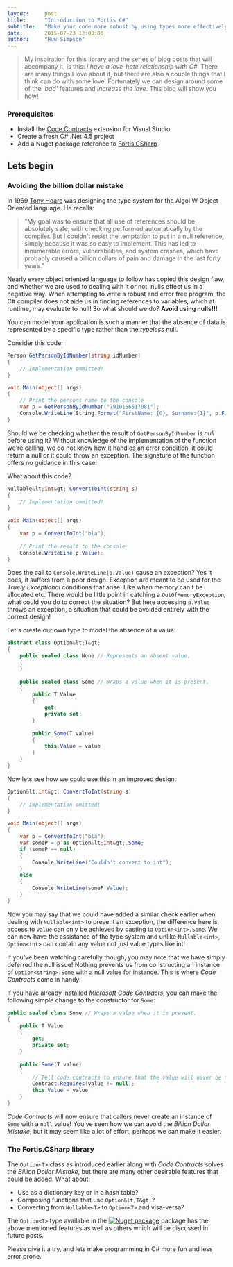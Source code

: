 ```yaml
---
layout:     post
title:      "Introduction to Fortis C#"
subtitle:   "Make your code more robust by using types more effectively"
date:       2015-07-23 12:00:00
author:     "Huw Simpson"
---
```


> My inspiration for this library and the series of blog posts that will accompany it, is this: *I have a love-hate relationship with C#.* There are many things I love about it, but there are also a couple things that I think can do with some love. Fortunately we can design around some of the *'bad'* features and *increase the love*. This blog will show you how!

### Prerequisites
* Install the [Code Contracts](https://visualstudiogallery.msdn.microsoft.com/1ec7db13-3363-46c9-851f-1ce455f66970) extension for Visual Studio.
* Create a fresh C# .Net 4.5 project
* Add a Nuget package reference to [Fortis.CSharp](https://www.nuget.org/packages/Fortis.CSharp)

## Lets begin

### Avoiding the billion dollar mistake
In 1969 [Tony Hoare](https://en.wikipedia.org/wiki/Tony_Hoare) was designing the type system for the Algol W Object Oriented language. He recalls: 
> "My goal was to ensure that all use of references should be absolutely safe, with checking performed automatically by the compiler. But I couldn't resist the temptation to put in a null reference, simply because it was so easy to implement. This has led to innumerable errors, vulnerabilities, and system crashes, which have probably caused a billion dollars of pain and damage in the last forty years."

Nearly every object oriented language to follow has copied this design flaw, and whether we are used to dealing with it or not, nulls effect us in a negative way. When attempting to write a robust and error free program, the C# compiler does not aide us in finding references to variables, which at runtime, may evaluate to null! So what should we do? __Avoid using nulls!!!__

You can model your application is such a manner that the absence of data is represented by a specific type rather than the *typeless* null.

Consider this code:
```csharp
Person GetPersonByIdNumber(string idNumber)
{
	// Implementation ommitted!
}

void Main(object[] args)
{
	// Print the persons name to the console
    var p = GetPersonByIdNumber("7910156517081");
    Console.WriteLine(String.Format("FirstName: {0}, Surname:{1}", p.FirstName, p.Surname);
}
```

Should we be checking whether the result of ```GetPersonByIdNumber``` is *null* before using it? Without knowledge of the implementation of the function we're calling, we do not know how it handles an error condition, it could return a null or it could throw an exception. The signature of the function offers no guidance in this case!

What about this code?
```csharp
Nullable&lt;int&gt; ConvertToInt(string s)
{
	// Implementation ommitted!
}

void Main(object[] args)
{
    var p = ConvertToInt("bla");
    
    // Print the result to the console
    Console.WriteLine(p.Value);
}
```
Does the call to <code>Console.WriteLine(p.Value)</code> cause an exception? Yes it does, it suffers from a poor design. Exception are meant to be used for the *Truely Exceptional* conditions that arise! Like when memory can't be allocated etc. There would be little point in catching a <code>OutOfMemoryException</code>, what could you do to correct the situation? But here accessing <code>p.Value</code> throws an exception, a situation that could be avoided entirely with the correct design!

Let's create our own type to model the absence of a value:
```csharp
abstract class Option&lt;T&gt;
{
	public sealed class None // Represents an absent value.
    {
    }
    
    public sealed class Some // Wraps a value when it is present.
    {
    	public T Value
        {
        	get;
            private set;
        }
        
        public Some(T value)
        {
        	this.Value = value
        }
    }
}
```
Now lets see how we could use this in an improved design:
```csharp
Option&lt;int&gt; ConvertToInt(string s)
{
	// Implementation omitted!
}

void Main(object[] args)
{
    var p = ConvertToInt("bla");
  	var someP = p as Option&lt;int&gt;.Some;
    if (someP == null)
    {
    	Console.WriteLine("Couldn't convert to int");
    }
    else 
    {
    	Console.WriteLine(someP.Value);
    }
}
```
Now you may say that we could have added a similar check earlier when dealing with <code>Nullable&lt;int&gt;</code> to prevent an exception, the difference here is, access to <code>Value</code> can only be achieved by casting to <code>Option&lt;int&gt;.Some</code>. We can now have the assistance of the type system and unlike <code>Nullable&lt;int&gt;</code>, <code>Option&lt;int&gt;</code> can contain any value not just value types like int!

If you've been watching carefully though, you may note that we have simply deferred the null issue! Nothing prevents us from constructing an instance of <code>Option&lt;string&gt;.Some</code> with a null value for instance. This is where *Code Contracts* come in handy.

If you have already installed *Microsoft Code Contracts*, you can make the following simple change to the constructor for <code>Some</code>:

```csharp
public sealed class Some // Wraps a value when it is present.
{
	public T Value
    {
    	get;
        private set;
    }
        
    public Some(T value)
    {
      	// Tell code contracts to ensure that the value will never be null!
       	Contract.Requires(value != null); 
       	this.Value = value
    }
}
```

*Code Contracts* will now ensure that callers never create an instance of <code>Some</code> with a <code>null</code> value! You've seen how we can avoid the *Billion Dollar Mistake*, but it may seem like a lot of effort, perhaps we can make it easier.

### The Fortis.CSharp library
The <code>Option&lt;T&gt;</code> class as introduced earlier along with *Code Contracts* solves the *Billion Dollar Mistake*, but there are many other desirable features that could be added. What about:
* Use as a dictionary key or in a hash table?
* Composing functions that use ```Option&lt;T&gt;```?
* Converting from <code>Nullable&lt;T&gt;</code> to <code>Option&lt;T&gt;</code> and visa-versa?

The <code>Option&lt;T&gt;</code> type available in the [![Nuget package](https://img.shields.io/badge/nuget-Fortis%20C%23-blue.svg)](https://www.nuget.org/packages/Fortis.CSharp) package has the above mentioned features as well as others which will be discussed in future posts.

Please give it a try, and lets make programming in C# more fun and less error prone.


